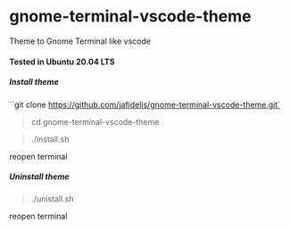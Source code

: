 # gnome-terminal-vscode-theme

Theme to Gnome Terminal like vscode

#### Tested in Ubuntu 20.04 LTS

##### Install theme
``git clone https://github.com/jafidelis/gnome-terminal-vscode-theme.git`

> cd gnome-terminal-vscode-theme

> ./install.sh

reopen terminal

##### Uninstall theme

> ./unistall.sh 

reopen terminal
